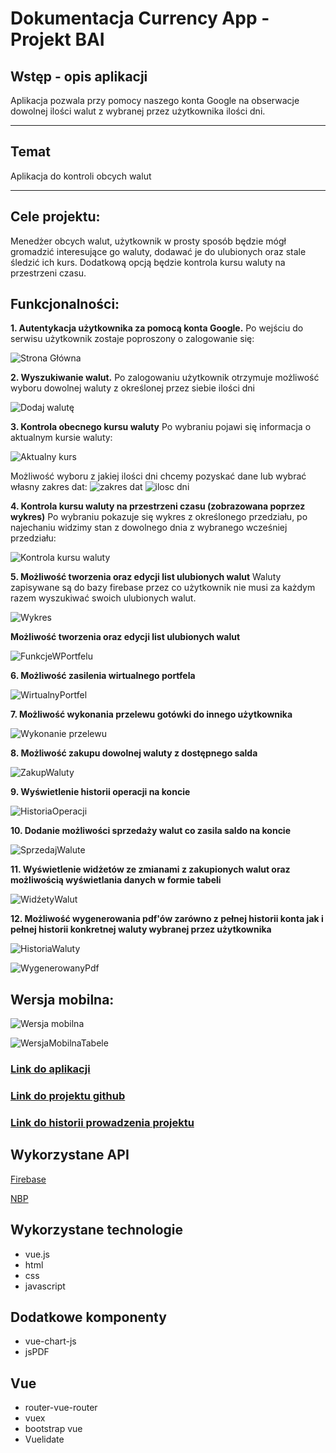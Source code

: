 # Dokumentacja Currency App - Projekt BAI

## Wstęp - opis aplikacji
Aplikacja pozwala przy pomocy naszego konta Google na obserwacje dowolnej ilości walut z wybranej przez użytkownika ilości dni.

***

## Temat
Aplikacja do kontroli obcych walut

***

## Cele projektu:
Menedżer obcych walut, użytkownik w prosty sposób będzie mógł gromadzić interesujące go waluty, dodawać je do ulubionych oraz stale śledzić ich kurs. Dodatkową opcją będzie kontrola kursu waluty na przestrzeni czasu.

## Funkcjonalności:

**1. Autentykacja użytkownika za pomocą konta Google.**
Po wejściu do serwisu użytkownik zostaje poproszony o zalogowanie się:

![Strona Główna](screens/SCREEN1.png)

**2. Wyszukiwanie walut.**
Po zalogowaniu użytkownik otrzymuje możliwość wyboru dowolnej waluty z określonej przez siebie ilości dni

![Dodaj walutę](screens/SCREEN2.png)

**3. Kontrola obecnego kursu waluty**
Po wybraniu pojawi się informacja o aktualnym kursie waluty:

![Aktualny kurs](screens/SCREEN3.png)

Możliwość wyboru z jakiej ilości dni chcemy pozyskać dane lub wybrać własny zakres dat:
![zakres dat](screens/SCREEN7.png)
![ilosc dni](screens/SCREEN8.png)

**4. Kontrola kursu waluty na przestrzeni czasu (zobrazowana poprzez wykres)**
Po wybraniu pokazuje się wykres z określonego przedziału, po najechaniu widzimy stan z dowolnego dnia z wybranego wcześniej przedziału:

![Kontrola kursu waluty](screens/SCREEN4.png)

**5. Możliwość tworzenia oraz edycji list ulubionych walut**
Waluty zapisywane są do bazy firebase przez co użytkownik nie musi za każdym razem wyszukiwać swoich ulubionych walut.

![Wykres](screens/SCREEN5.png)

**Możliwość tworzenia oraz edycji list ulubionych walut**

![FunkcjeWPortfelu](screens/SCREEN21.png)

**6. Możliwość zasilenia wirtualnego portfela**

![WirtualnyPortfel](screens/SCREEN9.png)

**7. Możliwość wykonania przelewu gotówki do innego użytkownika**

![Wykonanie przelewu](screens/SCREEN10.png)

**8. Możliwość zakupu dowolnej waluty z dostępnego salda**

![ZakupWaluty](screens/SCREEN12.png)

**9. Wyświetlenie historii operacji na koncie**

![HistoriaOperacji](screens/SCREEN13.png)

**10. Dodanie możliwości  sprzedaży walut co zasila saldo na koncie**

![SprzedajWalute](screens/SCREEN14.png)

**11. Wyświetlenie widżetów ze zmianami z zakupionych walut oraz możliwością wyświetlania danych w formie tabeli**

![WidźetyWalut](screens/SCREEN19.png)

**12. Możliwość wygenerowania pdf'ów zarówno z pełnej historii konta jak i pełnej historii konkretnej waluty wybranej przez użytkownika**

![HistoriaWaluty](screens/SCREEN16.png)

![WygenerowanyPdf](screens/SCREEN17.png)

## Wersja mobilna:

![Wersja mobilna](screens/SCREEN22.png)

![WersjaMobilnaTabele](screens/SCREEN18.png)

### [Link do aplikacji](http://bai.v50.pl/)
### [Link do projektu github](https://github.com/szymonzalega/currency-app)
### [Link do historii prowadzenia projektu](https://github.com/szymonzalega/currency-app/projects/2)

## Wykorzystane API
[Firebase](https://firebase.google.com/docs/reference?hl=pl)

[NBP](https://api.nbp.pl/)

## Wykorzystane technologie
* vue.js
* html
* css
* javascript

## Dodatkowe komponenty
* vue-chart-js
* jsPDF

## Vue
* router-vue-router
* vuex
* bootstrap vue
* Vuelidate
